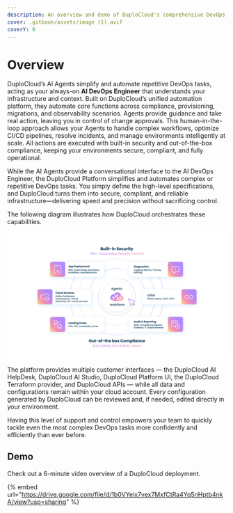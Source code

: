 ```yaml
---
description: An overview and demo of DuploCloud's comprehensive DevOps platform
cover: .gitbook/assets/image (1).avif
coverY: 0
---
```


# Overview

DuploCloud’s AI Agents simplify and automate repetitive DevOps tasks, acting as your always-on **AI DevOps Engineer** that understands your infrastructure and context. Built on DuploCloud’s unified automation platform, they automate core functions across compliance, provisioning, migrations, and observability scenarios. Agents provide guidance and take real action, leaving you in control of change approvals. This human-in-the-loop approach allows your Agents to handle complex workflows, optimize CI/CD pipelines, resolve incidents, and manage environments intelligently at scale. All actions are executed with built-in security and out-of-the-box compliance, keeping your environments secure, compliant, and fully operational.

While the AI Agents provide a conversational interface to the AI DevOps Engineer, the DuploCloud Platform simplifies and automates complex or repetitive DevOps tasks. You simply define the high-level specifications, and DuploCloud turns them into secure, compliant, and reliable infrastructure—delivering speed and precision without sacrificing control.

The following diagram illustrates how DuploCloud orchestrates these capabilities.&#x20;

![The DuploCloud Platform Features Diagram](.gitbook/assets/duplocloud-update-illustration-graphics-v2.png)

The platform provides multiple customer interfaces — the DuploCloud AI HelpDesk, DuploCloud AI Studio, DuploCloud Platform UI, the DuploCloud Terraform provider, and DuploCloud APIs — while all data and configurations remain within your cloud account. Every configuration generated by DuploCloud can be reviewed and, if needed, edited directly in your environment.

Having this level of support and control empowers your team to quickly tackle even the most complex DevOps tasks more confidently and efficiently than ever before.

## Demo

Check out a 6-minute video overview of a DuploCloud deployment.

{% embed url="https://drive.google.com/file/d/1b0VYeix7vex7MxfCtRa4Yq5nHptb4nkA/view?usp=sharing" %}
